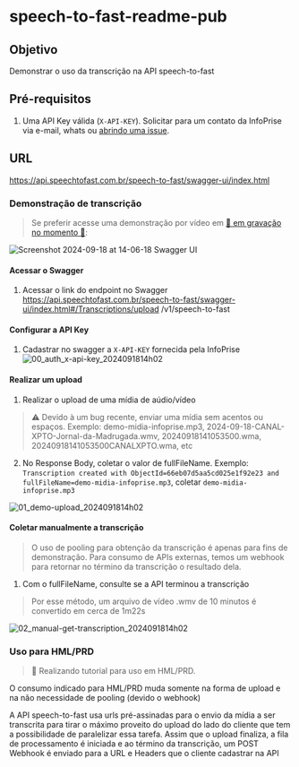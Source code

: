 # speech-to-fast-readme-pub

## Objetivo

Demonstrar o uso da transcrição na API speech-to-fast

## Pré-requisitos

1. Uma API Key válida (```X-API-KEY```). Solicitar para um contato da InfoPrise via e-mail, whats ou [abrindo uma issue](https://github.com/InfoPrise/speech-to-fast-readme-pub/issues/new).

## URL

https://api.speechtofast.com.br/speech-to-fast/swagger-ui/index.html

### Demonstração de transcrição

> Se preferir acesse uma demonstração por vídeo em [🚧 em gravação no momento 🚧](): 

![Screenshot 2024-09-18 at 14-06-18 Swagger UI](https://github.com/user-attachments/assets/b3e72b2d-873a-45b4-b59a-49f2eb34b15a)

#### Acessar o Swagger

1. Acessar o link do endpoint no Swagger https://api.speechtofast.com.br/speech-to-fast/swagger-ui/index.html#/Transcriptions/upload /v1/speech-to-fast

#### Configurar a API Key

1. Cadastrar no swagger a ```X-API-KEY``` fornecida pela InfoPrise
![00_auth_x-api-key_2024091814h02](https://github.com/user-attachments/assets/6e300541-351f-4bc6-85e5-7ffc2f202613)

#### Realizar um upload

1. Realizar o upload de uma mídia de aúdio/vídeo
>⚠️ Devido à um bug recente, enviar uma mídia sem acentos ou espaços. Exemplo: demo-midia-infoprise.mp3, 2024-09-18-CANAL-XPTO-Jornal-da-Madrugada.wmv, 20240918141053500.wma, 20240918141053500CANALXPTO.wma, etc
2. No Response Body, coletar o valor de fullFileName. Exemplo: ```Transcription created with ObjectId=66eb07d5aa5cd025e1f92e23 and fullFileName=demo-midia-infoprise.mp3```, coletar ```demo-midia-infoprise.mp3```

![01_demo-upload_2024091814h02](https://github.com/user-attachments/assets/3690d041-0f22-4ea0-acd4-a0d4602dc783)

#### Coletar manualmente a transcrição

> O uso de pooling para obtenção da transcrição é apenas para fins de demonstração. Para consumo de APIs externas, temos um webhook para retornar no término da transcrição o resultado dela. 

1. Com o fullFileName, consulte se a API terminou a transcrição
> Por esse método, um arquivo de vídeo .wmv de 10 minutos é convertido em cerca de 1m22s

![02_manual-get-transcription_2024091814h02](https://github.com/user-attachments/assets/7e61e304-1108-4074-83d5-8b4e57eef269)


### Uso para HML/PRD

> 🚧 Realizando tutorial para uso em HML/PRD.

O consumo indicado para HML/PRD muda somente na forma de upload e na não necessidade de pooling (devido o webhook)

A API speech-to-fast usa urls pré-assinadas para o envio da mídia a ser transcrita para tirar o máximo proveito do upload do lado do cliente que tem a possibilidade de paralelizar essa tarefa.
Assim que o upload finaliza, a fila de processamento é iniciada e ao término da transcrição, um POST Webhook é enviado para a URL e Headers que o cliente cadastrar na API
